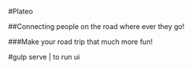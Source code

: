 #Plateo

##Connecting people on the road where ever they go!

###Make your road trip that much more fun!

#gulp serve | to run ui
